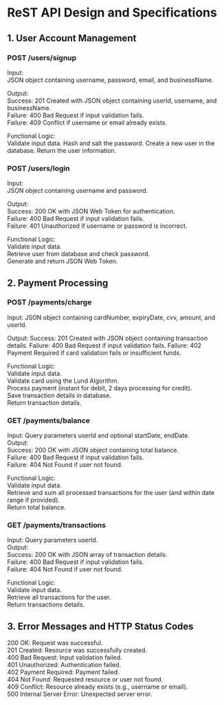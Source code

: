 # ReST API Design and Specifications 

## 1. User Account Management
### POST /users/signup
Input:  
JSON object containing username, password, email, and businessName.
  
Output:  
Success: 201 Created with JSON object containing userId, username, and businessName.  
Failure: 400 Bad Request if input validation fails.  
Failure: 409 Conflict if username or email already exists.  
  
Functional Logic:  
Validate input data.
Hash and salt the password.
Create a new user in the database.
Return the user information.
### POST /users/login
Input:  
JSON object containing username and password. 

Output:  
Success: 200 OK with JSON Web Token for authentication.  
Failure: 400 Bad Request if input validation fails.  
Failure: 401 Unauthorized if username or password is incorrect.  

Functional Logic:  
Validate input data.  
Retrieve user from database and check password.  
Generate and return JSON Web Token.  

## 2. Payment Processing
### POST /payments/charge
Input: JSON object containing cardNumber, expiryDate, cvv, amount, and userId.  

Output:
Success: 201 Created with JSON object containing transaction details.
Failure: 400 Bad Request if input validation fails.
Failure: 402 Payment Required if card validation fails or insufficient funds.

Functional Logic:  
Validate input data.  
Validate card using the Lund Algorithm.  
Process payment (instant for debit, 2 days processing for credit).  
Save transaction details in database.  
Return transaction details.  
### GET /payments/balance  
Input: Query parameters userId and optional startDate, endDate.  
Output:  
Success: 200 OK with JSON object containing total balance.  
Failure: 400 Bad Request if input validation fails.  
Failure: 404 Not Found if user not found.  

Functional Logic:  
Validate input data.  
Retrieve and sum all processed transactions for the user (and within date range if provided).  
Return total balance.  
### GET /payments/transactions  
Input: Query parameters userId.  
Output:  
Success: 200 OK with JSON array of transaction details.  
Failure: 400 Bad Request if input validation fails.  
Failure: 404 Not Found if user not found.  

Functional Logic:  
Validate input data.  
Retrieve all transactions for the user.  
Return transactions details.  
## 3. Error Messages and HTTP Status Codes  
200 OK: Request was successful.  
201 Created: Resource was successfully created.  
400 Bad Request: Input validation failed.  
401 Unauthorized: Authentication failed.  
402 Payment Required: Payment failed.  
404 Not Found: Requested resource or user not found.  
409 Conflict: Resource already exists (e.g., username or email).  
500 Internal Server Error: Unexpected server error.  